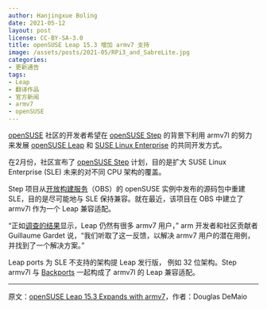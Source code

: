 ```yaml
---
author: Hanjingxue Boling
date: 2021-05-12
layout: post
license: CC-BY-SA-3.0
title: openSUSE Leap 15.3 增加 armv7 支持
image: /assets/posts/2021-05/RPi3_and_SabreLite.jpg
categories:
- 更新通告
tags:
- Leap
- 翻译作品
- 官方新闻
- armv7
- openSUSE
---
```


[openSUSE](https://www.opensuse.org/) 社区的开发者希望在 [openSUSE Step](https://news.opensuse.org/2021/02/11/opensuse-new-project-looks-to-build-sle-on-more-architectures/) 的背景下利用 armv7l 的努力来发展 [openSUSE Leap](https://en.opensuse.org/Portal:Leap) 和 [SUSE Linux Enterprise](https://www.suse.com/products/server/) 的共同开发方式。

在2月份，社区宣布了 [openSUSE Step](https://en.opensuse.org/Portal:Leap/openSUSE:Step) 计划，目的是扩大 SUSE Linux Enterprise (SLE) 未来的对不同 CPU 架构的覆盖。

Step 项目从[开放构建服务](https://build.opensuse.org/)（OBS）的 openSUSE 实例中发布的源码包中重建 SLE，目的是尽可能地与 SLE 保持兼容。就在最近，该项目在 OBS 中建立了 armv7l 作为一个 Leap 兼容适配。

“正如[调查的结果](https://en.opensuse.org/Portal:15.3/Surveys/ARM_Usecases)显示，Leap 仍然有很多 armv7 用户，” arm 开发者和社区贡献者 Guillaume Gardet 说，“我们听取了这一反馈，以解决 armv7 用户的潜在用例，并找到了一个解决方案。”

Leap ports 为 SLE 不支持的架构提 Leap 发行版， 例如 32 位架构。Step armv7l 与 [Backports](https://en.opensuse.org/Portal:Backports) 一起构成了 armv7l 的 Leap 兼容适配。

------

原文：[openSUSE Leap 15.3 Expands with armv7](https://news.opensuse.org/2021/05/12/opensuse-leap-15-3-expands-with-armv7/)，作者：Douglas DeMaio



